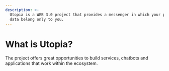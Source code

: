 ```yaml
---
description: >-
  Utopia is a WEB 3.0 project that provides a messenger in which your personal
  data belong only to you.
---
```


# What is Utopia?

The project offers great opportunities to build services, chatbots and applications that work within the ecosystem.
